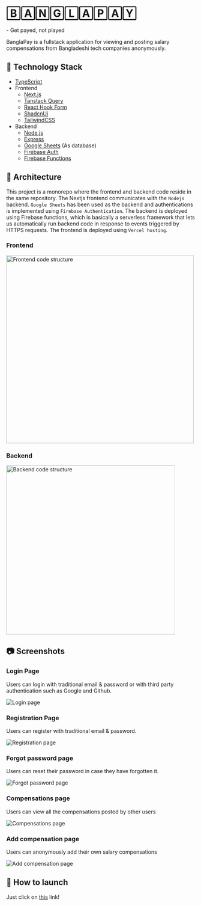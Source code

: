 # 🄱🄰🄽🄶🄻🄰🄿🄰🅈
  \- Get payed, not played

BanglaPay is a fullstack application for viewing and posting salary compensations from Bangladeshi tech companies anonymously. 

## :pancakes: Technology Stack

- [TypeScript](https://www.typescriptlang.org/)
- Frontend
  - [Next.js](https://nextjs.org/)
  - [Tanstack Query](https://tanstack.com/query/latest)
  - [React Hook Form](https://react-hook-form.com/)
  - [ShadcnUi](https://ui.shadcn.com/)
  - [TailwindCSS](https://tailwindcss.com/)
- Backend
  - [Node.js](https://nodejs.org/en)
  - [Express](https://expressjs.com/)
  - [Google Sheets](https://workspace.google.com/intl/en_ca/products/sheets/) (As database)
  - [Firebase Auth](https://firebase.google.com/products/auth)
  - [Firebase Functions](https://firebase.google.com/products/functions)


## :european_castle: Architecture
This project is a monorepo where the frontend and backend code reside in the same repository. The Nextjs frontend communicates with the `Nodejs` backend. `Google Sheets` has been used as the backend and authentications is implemented using `Firebase Authentication`. The backend is deployed using Firebase functions, which is basically a serverless framework that lets us automatically run backend code in response to events triggered by HTTPS requests. The frontend is deployed using `Vercel hosting`.

### Frontend
<img width="500" alt="Frontend code structure" src="https://github.com/user-attachments/assets/bb17621a-12d3-45ee-9ec4-250714849f77">

### Backend
<img width="450" alt="Backend code structure" src="https://github.com/user-attachments/assets/f223250f-2477-4f53-89d1-904902692aae">

## :camera: Screenshots

### Login Page
Users can login with traditional email & password or with third party authentication such as Google and Github.

![Login page](https://github.com/user-attachments/assets/65b19367-a458-469d-bf74-565a480c0b96 "Login page")


### Registration Page
Users can register with traditional email & password.

![Registration page](https://github.com/user-attachments/assets/f9a45c05-4a1c-4172-832f-c661b4fbe740 "Registration page")


### Forgot password page
Users can reset their password in case they have forgotten it.

![Forgot password page](https://github.com/user-attachments/assets/d09371d1-15c0-48bb-9cfa-89d1321d6720 "Forgot password page")

### Compensations page
Users can view all the compensations posted by other users

![Compensations page](https://github.com/user-attachments/assets/a4ab1ad0-ed2c-47b1-973d-b46050e30c0d "Compensations page")


### Add compensation page
Users can anonymously add their own salary compensations

![Add compensation page](https://github.com/user-attachments/assets/d58a2b19-c688-4fef-a5bc-fa3c4ad171c8 "Add compensation page")


## :rocket: How to launch
Just click on <a href="https://bangla-pay-f4de.vercel.app" target="_blank">this</a> link!
